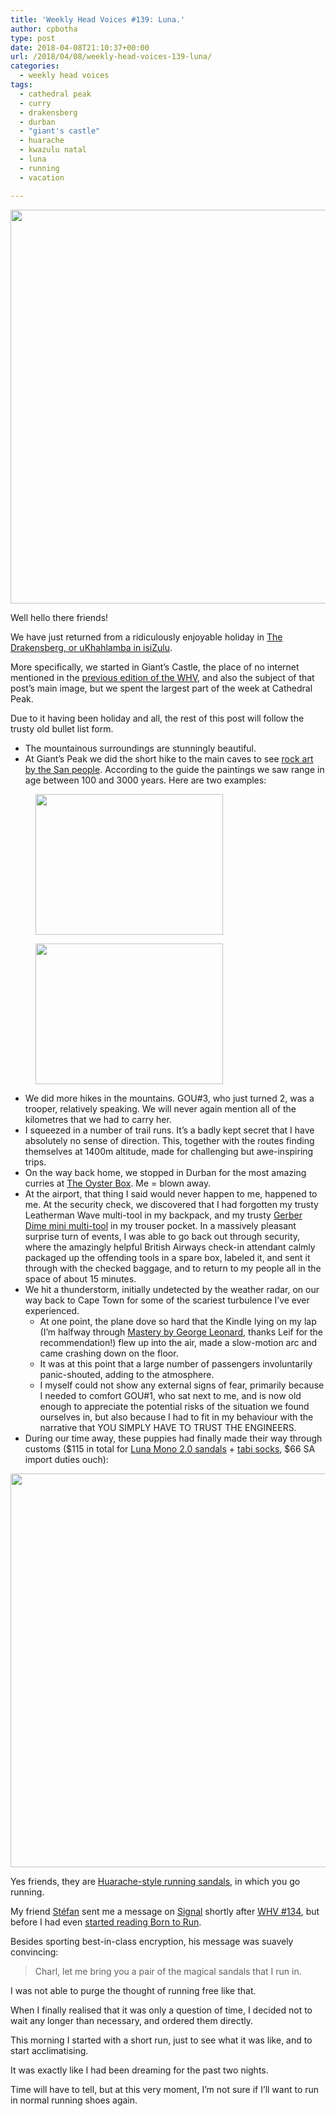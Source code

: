 ```yaml
---
title: 'Weekly Head Voices #139: Luna.'
author: cpbotha
type: post
date: 2018-04-08T21:10:37+00:00
url: /2018/04/08/weekly-head-voices-139-luna/
categories:
  - weekly head voices
tags:
  - cathedral peak
  - curry
  - drakensberg
  - durban
  - "giant's castle"
  - huarache
  - kwazulu natal
  - luna
  - running
  - vacation

---
```

<a href="https://cpbotha.net/wp-content/uploads/2018/04/IMG_3671.jpg" data-rel="lightbox-image-0" data-rl_title="" data-rl_caption="" title=""><img data-attachment-id="3135" data-permalink="https://cpbotha.net/2018/04/08/weekly-head-voices-139-luna/img_3671/" data-orig-file="https://cpbotha.net/wp-content/uploads/2018/04/IMG_3671.jpg" data-orig-size="4032,3024" data-comments-opened="1" data-image-meta="{&quot;aperture&quot;:&quot;2.2&quot;,&quot;credit&quot;:&quot;&quot;,&quot;camera&quot;:&quot;iPhone 6s&quot;,&quot;caption&quot;:&quot;&quot;,&quot;created_timestamp&quot;:&quot;1522942508&quot;,&quot;copyright&quot;:&quot;&quot;,&quot;focal_length&quot;:&quot;4.15&quot;,&quot;iso&quot;:&quot;25&quot;,&quot;shutter_speed&quot;:&quot;0.00062383031815346&quot;,&quot;title&quot;:&quot;&quot;,&quot;orientation&quot;:&quot;1&quot;}" data-image-title="IMG_3671" data-image-description="" data-medium-file="https://cpbotha.net/wp-content/uploads/2018/04/IMG_3671-300x225.jpg" data-large-file="https://cpbotha.net/wp-content/uploads/2018/04/IMG_3671-1024x768.jpg" class="alignnone size-large wp-image-3135" src="https://cpbotha.net/wp-content/uploads/2018/04/IMG_3671-1024x768.jpg" alt="" width="840" height="630" srcset="https://cpbotha.net/wp-content/uploads/2018/04/IMG_3671-1024x768.jpg 1024w, https://cpbotha.net/wp-content/uploads/2018/04/IMG_3671-300x225.jpg 300w, https://cpbotha.net/wp-content/uploads/2018/04/IMG_3671-768x576.jpg 768w, https://cpbotha.net/wp-content/uploads/2018/04/IMG_3671-1200x900.jpg 1200w" sizes="(max-width: 709px) 85vw, (max-width: 909px) 67vw, (max-width: 1362px) 62vw, 840px" /></a>

Well hello there friends!

We have just returned from a ridiculously enjoyable holiday in [The Drakensberg, or uKhahlamba in isiZulu][1].

More specifically, we started in Giant&#8217;s Castle, the place of no internet mentioned in the [previous edition of the WHV][2], and also the subject of that post&#8217;s main image, but we spent the largest part of the week at Cathedral Peak.

Due to it having been holiday and all, the rest of this post will follow the trusty old bullet list form.

  * The mountainous surroundings are stunningly beautiful.
  * At Giant&#8217;s Peak we did the short hike to the main caves to see [rock art by the San people][3]. According to the guide the paintings we saw range in age between 100 and 3000 years. Here are two examples:

<div data-carousel-extra='{"blog_id":1,"permalink":"https:\/\/cpbotha.net\/2018\/04\/08\/weekly-head-voices-139-luna\/"}' id='gallery-8' class='gallery galleryid-3134 gallery-columns-2 gallery-size-medium'>
  <figure class='gallery-item'> 
  
  <div class='gallery-icon landscape'>
    <a href='https://cpbotha.net/wp-content/uploads/2018/04/IMG_3520.jpg' title="" data-rl_title="" class="rl-gallery-link" data-rl_caption="" data-rel="lightbox-gallery-8"><img width="300" height="225" src="https://cpbotha.net/wp-content/uploads/2018/04/IMG_3520-300x225.jpg" class="attachment-medium size-medium" alt="" srcset="https://cpbotha.net/wp-content/uploads/2018/04/IMG_3520-300x225.jpg 300w, https://cpbotha.net/wp-content/uploads/2018/04/IMG_3520-768x576.jpg 768w, https://cpbotha.net/wp-content/uploads/2018/04/IMG_3520-1024x768.jpg 1024w, https://cpbotha.net/wp-content/uploads/2018/04/IMG_3520-1200x900.jpg 1200w" sizes="(max-width: 300px) 85vw, 300px" data-attachment-id="3138" data-permalink="https://cpbotha.net/2018/04/08/weekly-head-voices-139-luna/img_3520/" data-orig-file="https://cpbotha.net/wp-content/uploads/2018/04/IMG_3520.jpg" data-orig-size="4032,3024" data-comments-opened="1" data-image-meta="{&quot;aperture&quot;:&quot;2.2&quot;,&quot;credit&quot;:&quot;&quot;,&quot;camera&quot;:&quot;iPhone 6s&quot;,&quot;caption&quot;:&quot;&quot;,&quot;created_timestamp&quot;:&quot;1522577386&quot;,&quot;copyright&quot;:&quot;&quot;,&quot;focal_length&quot;:&quot;4.15&quot;,&quot;iso&quot;:&quot;25&quot;,&quot;shutter_speed&quot;:&quot;0.008&quot;,&quot;title&quot;:&quot;&quot;,&quot;orientation&quot;:&quot;1&quot;}" data-image-title="IMG_3520" data-image-description="" data-medium-file="https://cpbotha.net/wp-content/uploads/2018/04/IMG_3520-300x225.jpg" data-large-file="https://cpbotha.net/wp-content/uploads/2018/04/IMG_3520-1024x768.jpg" /></a>
  </div></figure><figure class='gallery-item'> 
  
  <div class='gallery-icon landscape'>
    <a href='https://cpbotha.net/wp-content/uploads/2018/04/IMG_3538.jpg' title="" data-rl_title="" class="rl-gallery-link" data-rl_caption="" data-rel="lightbox-gallery-8"><img width="300" height="225" src="https://cpbotha.net/wp-content/uploads/2018/04/IMG_3538-300x225.jpg" class="attachment-medium size-medium" alt="" srcset="https://cpbotha.net/wp-content/uploads/2018/04/IMG_3538-300x225.jpg 300w, https://cpbotha.net/wp-content/uploads/2018/04/IMG_3538-768x576.jpg 768w, https://cpbotha.net/wp-content/uploads/2018/04/IMG_3538-1024x768.jpg 1024w, https://cpbotha.net/wp-content/uploads/2018/04/IMG_3538-1200x900.jpg 1200w" sizes="(max-width: 300px) 85vw, 300px" data-attachment-id="3137" data-permalink="https://cpbotha.net/2018/04/08/weekly-head-voices-139-luna/img_3538/" data-orig-file="https://cpbotha.net/wp-content/uploads/2018/04/IMG_3538.jpg" data-orig-size="4032,3024" data-comments-opened="1" data-image-meta="{&quot;aperture&quot;:&quot;2.2&quot;,&quot;credit&quot;:&quot;&quot;,&quot;camera&quot;:&quot;iPhone 6s&quot;,&quot;caption&quot;:&quot;&quot;,&quot;created_timestamp&quot;:&quot;1522578693&quot;,&quot;copyright&quot;:&quot;&quot;,&quot;focal_length&quot;:&quot;4.15&quot;,&quot;iso&quot;:&quot;32&quot;,&quot;shutter_speed&quot;:&quot;0.02&quot;,&quot;title&quot;:&quot;&quot;,&quot;orientation&quot;:&quot;1&quot;}" data-image-title="IMG_3538" data-image-description="" data-medium-file="https://cpbotha.net/wp-content/uploads/2018/04/IMG_3538-300x225.jpg" data-large-file="https://cpbotha.net/wp-content/uploads/2018/04/IMG_3538-1024x768.jpg" /></a>
  </div></figure>
</div>

  * We did more hikes in the mountains. GOU#3, who just turned 2, was a trooper, relatively speaking. We will never again mention all of the kilometres that we had to carry her.
  * I squeezed in a number of trail runs. It&#8217;s a badly kept secret that I have absolutely no sense of direction. This, together with the routes finding themselves at 1400m altitude, made for challenging but awe-inspiring trips.
  * On the way back home, we stopped in Durban for the most amazing curries at [The Oyster Box][4]. Me = blown away.
  * At the airport, that thing I said would never happen to me, happened to me. At the security check, we discovered that I had forgotten my trusty Leatherman Wave multi-tool in my backpack, and my trusty [Gerber Dime mini multi-tool][5] in my trouser pocket. In a massively pleasant surprise turn of events, I was able to go back out through security, where the amazingly helpful British Airways check-in attendant calmly packaged up the offending tools in a spare box, labeled it, and sent it through with the checked baggage, and to return to my people all in the space of about 15 minutes.
  * We hit a thunderstorm, initially undetected by the weather radar, on our way back to Cape Town for some of the scariest turbulence I&#8217;ve ever experienced. 
      * At one point, the plane dove so hard that the Kindle lying on my lap (I&#8217;m halfway through [Mastery by George Leonard][6], thanks Leif for the recommendation!) flew up into the air, made a slow-motion arc and came crashing down on the floor.
      * It was at this point that a large number of passengers involuntarily panic-shouted, adding to the atmosphere.
      * I myself could not show any external signs of fear, primarily because I needed to comfort GOU#1, who sat next to me, and is now old enough to appreciate the potential risks of the situation we found ourselves in, but also because I had to fit in my behaviour with the narrative that YOU SIMPLY HAVE TO TRUST THE ENGINEERS.
  * During our time away, these puppies had finally made their way through customs ($115 in total for [Luna Mono 2.0 sandals][7] + [tabi socks][8], $66 SA import duties ouch):

<a href="https://cpbotha.net/wp-content/uploads/2018/04/IMG_3721.jpg" data-rel="lightbox-image-1" data-rl_title="" data-rl_caption="" title=""><img data-attachment-id="3139" data-permalink="https://cpbotha.net/2018/04/08/weekly-head-voices-139-luna/img_3721/" data-orig-file="https://cpbotha.net/wp-content/uploads/2018/04/IMG_3721.jpg" data-orig-size="4032,3024" data-comments-opened="1" data-image-meta="{&quot;aperture&quot;:&quot;2.2&quot;,&quot;credit&quot;:&quot;&quot;,&quot;camera&quot;:&quot;iPhone 6s&quot;,&quot;caption&quot;:&quot;&quot;,&quot;created_timestamp&quot;:&quot;1523115516&quot;,&quot;copyright&quot;:&quot;&quot;,&quot;focal_length&quot;:&quot;4.15&quot;,&quot;iso&quot;:&quot;25&quot;,&quot;shutter_speed&quot;:&quot;0.02&quot;,&quot;title&quot;:&quot;&quot;,&quot;orientation&quot;:&quot;1&quot;}" data-image-title="IMG_3721" data-image-description="" data-medium-file="https://cpbotha.net/wp-content/uploads/2018/04/IMG_3721-300x225.jpg" data-large-file="https://cpbotha.net/wp-content/uploads/2018/04/IMG_3721-1024x768.jpg" class="alignnone size-large wp-image-3139" src="https://cpbotha.net/wp-content/uploads/2018/04/IMG_3721-1024x768.jpg" alt="" width="840" height="630" srcset="https://cpbotha.net/wp-content/uploads/2018/04/IMG_3721-1024x768.jpg 1024w, https://cpbotha.net/wp-content/uploads/2018/04/IMG_3721-300x225.jpg 300w, https://cpbotha.net/wp-content/uploads/2018/04/IMG_3721-768x576.jpg 768w, https://cpbotha.net/wp-content/uploads/2018/04/IMG_3721-1200x900.jpg 1200w" sizes="(max-width: 709px) 85vw, (max-width: 909px) 67vw, (max-width: 1362px) 62vw, 840px" /></a>

Yes friends, they are [Huarache-style running sandals][9], in which you go running.

My friend [Stéfan][10] sent me a message on [Signal][11] shortly after [WHV #134][12], but before I had even [started reading Born to Run][13].

Besides sporting best-in-class encryption, his message was suavely convincing:

> Charl, let me bring you a pair of the magical sandals that I run in.

I was not able to purge the thought of running free like that.

When I finally realised that it was only a question of time, I decided not to wait any longer than necessary, and ordered them directly.

This morning I started with a short run, just to see what it was like, and to start acclimatising.

It was exactly like I had been dreaming for the past two nights.

Time will have to tell, but at this very moment, I&#8217;m not sure if I&#8217;ll want to run in normal running shoes again.

 [1]: https://en.wikipedia.org/wiki/Drakensberg
 [2]: /2018/04/02/weekly-head-voices-138-born-to-run/
 [3]: https://en.wikipedia.org/wiki/San_rock_art
 [4]: https://www.oysterboxhotel.com/food-and-drink/curry-buffet
 [5]: /2018/02/11/weekly-head-voices-131-function-over-form/
 [6]: https://jamesclear.com/book-summaries/mastery
 [7]: https://lunasandals.com/products/mono-2-0
 [8]: https://lunasandals.com/products/polar-fleece-tabi-socks
 [9]: https://en.wikipedia.org/wiki/Huarache_(running_shoe)
 [10]: http://mentat.za.net/
 [11]: https://signal.org/
 [12]: /2018/03/04/weekly-head-voices-134/
 [13]: /2018/04/02/weekly-head-voices-138-born-to-run/#the-running-people
